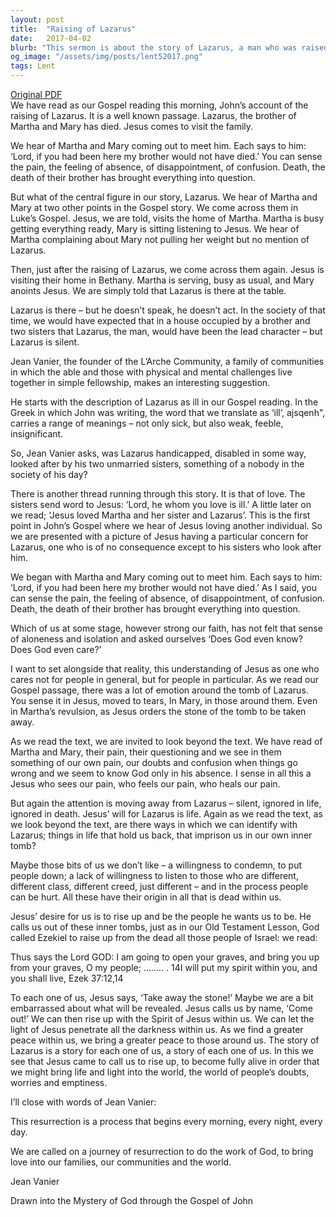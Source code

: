 ```yaml
---
layout: post
title:  "Raising of Lazarus"
date:   2017-04-02
blurb: "This sermon is about the story of Lazarus, a man who was raised from the dead by Jesus. The sermon explores the themes of love, death, and resurrection, and how these themes relate to our own lives. It suggests that Jesus' love for Lazarus, and his power to bring him back to life, is a metaphor for the spiritual resurrection that we can all experience."
og_image: "/assets/img/posts/lent52017.png"
tags: Lent
---
```

[Original PDF](/assets/pdf/lent52017.pdf)    
We have read as our Gospel reading this morning, John’s account of the raising of Lazarus. It is a well known passage. Lazarus, the brother of Martha and Mary has died. Jesus comes to visit the family.

We hear of Martha and Mary coming out to meet him. Each says to him: ‘Lord, if you had been here my brother would not have died.’ You can sense the pain, the feeling of absence, of disappointment, of confusion. Death, the death of their brother has brought everything into question.

But what of the central figure in our story, Lazarus. We hear of Martha and Mary at two other points in the Gospel story. We come across them in Luke’s Gospel. Jesus, we are told, visits the home of Martha. Martha is busy getting everything ready, Mary is sitting listening to Jesus. We hear of Martha complaining about Mary not pulling her weight but no mention of Lazarus.

Then, just after the raising of Lazarus, we come across them again. Jesus is visiting their home in Bethany. Martha is serving, busy as usual, and Mary anoints Jesus. We are simply told that Lazarus is there at the table.

Lazarus is there – but he doesn’t speak, he doesn’t act. In the society of that time, we would have expected that in a house occupied by a brother and two sisters that Lazarus, the man, would have been the lead character – but Lazarus is silent.

Jean Vanier, the founder of the L’Arche Community, a family of communities in which the able and those with physical and mental challenges live together in simple fellowship, makes an interesting suggestion.

He starts with the description of Lazarus as ill in our Gospel reading. In the Greek in which John was writing, the word that we translate as ‘ill’, ajsqenh", carries a range of meanings – not only sick, but also weak, feeble, insignificant.

So, Jean Vanier asks, was Lazarus handicapped, disabled in some way, looked after by his two unmarried sisters, something of a nobody in the society of his day?

There is another thread running through this story. It is that of love. The sisters send word to Jesus: ‘Lord, he whom you love is ill.’ A little later on we read; ‘Jesus loved Martha and her sister and Lazarus’. This is the first point in John’s Gospel where we hear of Jesus loving another individual. So we are presented with a picture of Jesus having a particular concern for Lazarus, one who is of no consequence except to his sisters who look after him.

We began with Martha and Mary coming out to meet him. Each says to him: ‘Lord, if you had been here my brother would not have died.’ As I said, you can sense the pain, the feeling of absence, of disappointment, of confusion. Death, the death of their brother has brought everything into question.

Which of us at some stage, however strong our faith, has not felt that sense of aloneness and isolation and asked ourselves ‘Does God even know? Does God even care?’

I want to set alongside that reality, this understanding of Jesus as one who cares not for people in general, but for people in particular. As we read our Gospel passage, there was a lot of emotion around the tomb of Lazarus. You sense it in Jesus, moved to tears, In Mary, in those around them. Even in Martha’s revulsion, as Jesus orders the stone of the tomb to be taken away.

As we read the text, we are invited to look beyond the text. We have read of Martha and Mary, their pain, their questioning and we see in them something of our own pain, our doubts and confusion when things go wrong and we seem to know God only in his absence. I sense in all this a Jesus who sees our pain, who feels our pain, who heals our pain.

But again the attention is moving away from Lazarus – silent, ignored in life, ignored in death. Jesus’ will for Lazarus is life. Again as we read the text, as we look beyond the text, are there ways in which we can identify with Lazarus; things in life that hold us back, that imprison us in our own inner tomb?

Maybe those bits of us we don’t like – a willingness to condemn, to put people down; a lack of willingness to listen to those who are different, different class, different creed, just different – and in the process people can be hurt. All these have their origin in all that is dead within us.

Jesus’ desire for us is to rise up and be the people he wants us to be. He calls us out of these inner tombs, just as in our Old Testament Lesson, God called Ezekiel to raise up from the dead all those people of Israel: we read:

Thus says the Lord GOD: I am going to open your graves, and bring you up from your graves, O my people; …….. . 14I will put my spirit within you, and you shall live, Ezek 37:12,14

To each one of us, Jesus says, ‘Take away the stone!’ Maybe we are a bit embarrassed about what will be revealed. Jesus calls us by name, ‘Come out!’ We can then rise up with the Spirit of Jesus within us. We can let the light of Jesus penetrate all the darkness within us. As we find a greater peace within us, we bring a greater peace to those around us. The story of Lazarus is a story for each one of us, a story of each one of us. In this we see that Jesus came to call us to rise up, to become fully alive in order that we might bring life and light into the world, the world of people’s doubts, worries and emptiness.

I’ll close with words of Jean Vanier:

This resurrection is a process that begins every morning, every night, every day.

We are called on a journey of resurrection to do the work of God, to bring love into our families, our communities and the world.

Jean Vanier

Drawn into the Mystery of God through the Gospel of John
